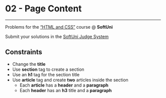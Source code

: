 ﻿# 02 - Page Content
------
Problems for the [“HTML and CSS”](#) course @ **SoftUni**

Submit your solutions in the [SoftUni Judge System](https://judge.softuni.bg/Contests/#!/List/ByCategory/165/HTML-and-CSS)

## Constraints
* Change the **title**
* Use **section** tag to create a section
* Use an **h1** tag for the section title
* Use **article** tag and create **two** articles inside the section
    * Each **article** has a **header** and a **paragraph**
    * Each **header** has an **h3** title and a **paragraph**